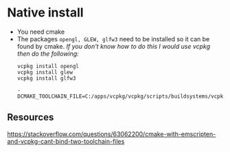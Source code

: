 # Native install
* You need cmake
* The packages `opengl, GLEW, glfw3` need to be installed so it can be found by cmake. *If you don't know how to do this I would use vcpkg then do the following:*
    ```
    vcpkg install opengl
    vcpkg install glew
    vcpkg install glfw3
    ```
    ```
    -DCMAKE_TOOLCHAIN_FILE=C:/apps/vcpkg/vcpkg/scripts/buildsystems/vcpkg.cmake
    ```

## Resources
https://stackoverflow.com/questions/63062200/cmake-with-emscripten-and-vcpkg-cant-bind-two-toolchain-files
